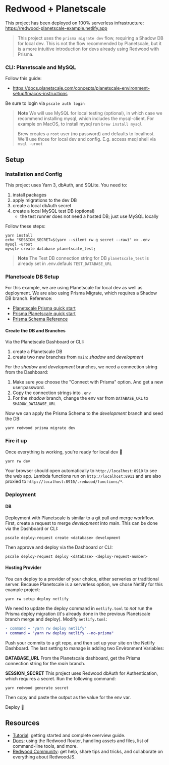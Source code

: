 # Redwood + Planetscale

This project has been deployed on 100% serverless infrastructure:
https://redwood-planetscale-example.netlify.app

> This project uses the `prisma migrate dev` flow, requiring a Shadow DB for local dev. This is not the flow recommended by Planetscale, but it is a more intuitive introduction for devs already using Redwood with Prisma.
### CLI: Planetscale and MySQL
Follow this guide:
- https://docs.planetscale.com/concepts/planetscale-environment-setup#macos-instructions

Be sure to login via `pscale auth login`

> **Note**
> We will use MySQL for local testing (optional), in which case we recommend installing mysql, which includes the mysql-client. For example on MacOS, to install mysql run `brew install mysql`
>
> Brew creates a `root` user (no password) and defaults to localhost. We'll use those for local dev and config. E.g. access msql shell via `msql -uroot`
## Setup
### Installation and Config
This project uses Yarn 3, dbAuth, and SQLite. You need to:
1. install packages
2. apply migrations to the dev DB
3. create a local dbAuth secret
4. create a local MySQL test DB (optional)
    - the test runner does not need a hosted DB; just use MySQL locally


Follow these steps:

```terminal
yarn install
echo "SESSION_SECRET=$(yarn --silent rw g secret --raw)" >> .env
mysql -uroot
mysql> create database planetscale_test;
```

>  **Note**
> The Test DB connection string for DB `planetscale_test` is already set in .env.defauls `TEST_DATABASE_URL`

### Planetscale DB Setup
For this example, we are using Planetscale for local dev as well as deployment. We are also using Prisma Migrate, which requires a Shadow DB branch. Reference:
- [Planetscale Prisma quick start](https://docs.planetscale.com/tutorials/automatic-prisma-migrations#quick-introduction-to-prisma's-db-push)
- [Prisma Planetscale quick start](https://www.prisma.io/docs/guides/database/using-prisma-with-planetscale)
- [Prisma Schema Reference](https://www.prisma.io/docs/reference/api-reference/prisma-schema-reference)

#### Create the DB and Branches

Via the Planetscale Dashboard or CLI:
1. create a Planetscale DB
2. create two new branches from `main`: *shadow* and *development*

For the *shadow* and *development* branches, we need a connection string from the Dashboard:
1. Make sure you choose the "Connect with Prisma" option. And get a new user:password.
2. Copy the connection strings into `.env`
3. For the *shadow* branch, change the env var from `DATABASE_URL` to `SHADOW_DATABASE_URL`

Now we can apply the Prisma Schema to the *development* branch and seed the DB:
```terminal
yarn redwood prisma migrate dev
```

### Fire it up
Once everything is working, you're ready for local dev 🚀

```terminal
yarn rw dev
```

Your browser should open automatically to `http://localhost:8910` to see the web app. Lambda functions run on `http://localhost:8911` and are also proxied to `http://localhost:8910/.redwood/functions/*`.

### Deployment

#### DB
Deployment with Planetscale is similar to a git pull and merge workflow. First, create a request to merge *development* into main. This can be done via the Dashboard or CLI:
```
pscale deploy-request create <database> development
```

Then approve and deploy via the Dashboard or CLI:
```
pscale deploy-request deploy <database> <deploy-request-number>
```

#### Hosting Provider
You can deploy to a provider of your choice, either serverles or traditional server. Because Planetscale is a serverless option, we chose Netlify for this example project:
```
yarn rw setup deploy netlify
```

We need to update the deploy command in `netlify.toml` to *not* run the Prisma deploy migration (it's already done in the previous Planetscale branch merge and deploy). Modify `netlify.toml`:
```diff
- command = "yarn rw deploy netlify"
+ command = "yarn rw deploy netlify --no-prisma"
```

Push your commits to a git repo, and then set up your site on the Netlify Dashboard. The last setting to manage is adding two Environment Variables:

**DATABASE_URL**
From the Planetscale dashboard, get the Prisma connection string for the *main* branch.

**SESSION_SECRET**
This project uses Redwood dbAuth for Authentication, which requires a secret. Run the following command:
```
yarn redwood generate secret
```

Then copy and paste the output as the value for the env var.

Deploy 🚀

## Resources
- [Tutorial](https://redwoodjs.com/tutorial/welcome-to-redwood): getting started and complete overview guide.
- [Docs](https://redwoodjs.com/docs/introduction): using the Redwood Router, handling assets and files, list of command-line tools, and more.
- [Redwood Community](https://community.redwoodjs.com): get help, share tips and tricks, and collaborate on everything about RedwoodJS.


